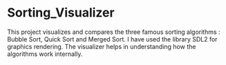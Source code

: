 # Sorting_Visualizer
This project visualizes and compares the three famous sorting algorithms : Bubble Sort, Quick Sort and Merged Sort.  I have used the library SDL2 for graphics rendering. The visualizer helps in understanding how the algorithms work internally. 
